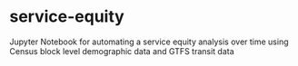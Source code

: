 # service-equity
Jupyter Notebook for automating a service equity analysis over time using Census block level demographic data and GTFS transit data
